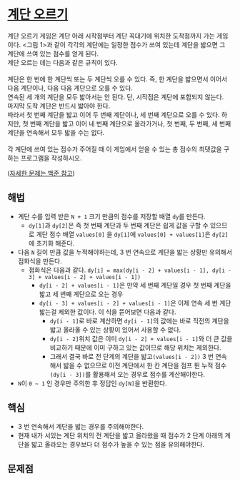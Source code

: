 # [계단 오르기](https://github.com/malvr00/Java-algorithm/blob/master/backjoon/dp/step5/src/Main.java)
계단 오르기 게임은 계단 아래 시작점부터 계단 꼭대기에 위치한 도착점까지 가는 게임이다. <그림 1>과 같이 각각의 계단에는 일정한 점수가 쓰여 있는데 계단을 밟으면 그 계단에 쓰여 있는 점수를 얻게 된다.<br/>
계단 오르는 데는 다음과 같은 규칙이 있다.<br/>
<br/>
계단은 한 번에 한 계단씩 또는 두 계단씩 오를 수 있다. 즉, 한 계단을 밟으면서 이어서 다음 계단이나, 다음 다음 계단으로 오를 수 있다.<br/>
연속된 세 개의 계단을 모두 밟아서는 안 된다. 단, 시작점은 계단에 포함되지 않는다.<br/>
마지막 도착 계단은 반드시 밟아야 한다.<br/>
따라서 첫 번째 계단을 밟고 이어 두 번째 계단이나, 세 번째 계단으로 오를 수 있다. 하지만, 첫 번째 계단을 밟고 이어 네 번째 계단으로 올라가거나, 첫 번째, 두 번째, 세 번째 계단을 연속해서 모두 밟을 수는 없다.<br/>
<br/>
각 계단에 쓰여 있는 점수가 주어질 때 이 게임에서 얻을 수 있는 총 점수의 최댓값을 구하는 프로그램을 작성하시오.

([자세한 문제는 백준 참고](https://www.acmicpc.net/problem/2579)) <br/>

## 해법
* 계단 수를 입력 받은 `N + 1` 크기 만큼의 점수를 저장할 배열 `dy`를 만든다.
  * `dy[1]`과 `dy[2]`은 즉 첫 번째 계단과 두 번째 계단은 쉽게 값을 구할 수 있으므로 계단 점수 배열 `values[0]` 을 `dy[1]`에 `values[0] + values[1]`은 `dy[2]`에 초기화 해준다.
* 다음 `N` 길이 만큼 값을 누적해야하는데, 3 번 연속으로 계단을 밟는 상황만 유의해서 점화식을 만든다.
  * 점화식은 다음과 같다. `dy[i] = max(dy[i - 2] + values[i - 1], dy[i - 3] + values[i - 2] + values[i - 1])`
    * `dy[i - 2] + values[i - 1]`은 만약 세 번째 계단일 경우 첫 번째 계단을 밟고 세 번째 계단으로 오는 경우
    * `dy[i - 3] + values[i - 2] + values[i - 1]`은 이제 연속 세 번 계단 밟는걸 제외한 값이다. 이 식을 뜯어보면 다음과 같다. 
      * `dy[i - 1]`로 바로 계산하면 `dy[i - 1]`의 값에는 바로 직전의 계단을 밟고 올라올 수 있는 상황이 있어서 사용할 수 없다.
      * `dy[i - 2]`위치 값은 이미 `dy[i - 2] + values[i - 1]`와 더 큰 값을 비교하기 때문에 이미 구하고 있는 값이므로 해당 위치는 제외한다.
      * 그래서 결국 바로 전 단계의 계단을 밟고`(values[i - 2])` 3 번 연속해서 밟을 수 없으므로 이전 계단에서 한 칸 계단을 점프 뛴 누적 점수`(dy[i - 3])`를 활용해서 오는 경우로 점수를 계산해야한다.
* `N`이 `0 ~ 1` 인 경우만 주의한 후 정답인 `dy[N]`을 반환한다.

## 핵심
* 3 번 연속해서 계단을 밟는 경우를 주의해야한다.
* 현재 내가 서있는 계단 위치의 전 계단을 밟고 올라왔을 때 점수가 2 단계 아래의 계단을 밟고 올라오는 경우보다 더 점수가 높을 수 있는 점을 유의해야한다.

## 문제점
